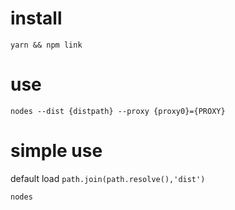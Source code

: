 # install
```
yarn && npm link
```

# use
```
nodes --dist {distpath} --proxy {proxy0}={PROXY}
```

# simple use

default load `path.join(path.resolve(),'dist')`
```bash
nodes 
```
